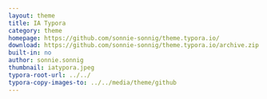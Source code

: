 ```yaml
---
layout: theme
title: IA Typora
category: theme
homepage: https://github.com/sonnie-sonnig/theme.typora.io/
download: https://github.com/sonnie-sonnig/theme.typora.io/archive.zip
built-in: no
author: sonnie.sonnig
thumbnail: iatypora.jpeg
typora-root-url: ../../
typora-copy-images-to: ../../media/theme/github
---
```

